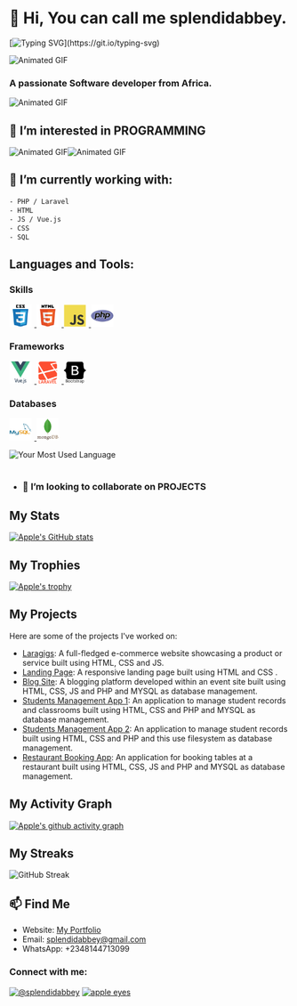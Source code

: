 # 👋 Hi, You can call me splendidabbey.

[![Typing SVG](https://readme-typing-svg.demolab.com?font=Fira+Code&weight=900&pause=1000&width=435&lines=My+fullname+is+Abiodun+Olorunda.;I+am+from+Nigeria.;I+LOVE+TECH!!!.)](https://git.io/typing-svg)

<img src="https://media.giphy.com/media/2IudUHdI075HL02Pkk/giphy.gif" width="200" height="150" alt="Animated GIF">


### A passionate Software developer from Africa.

<img src="https://media.giphy.com/media/v1.Y2lkPTc5MGI3NjExNmwweG1vdzFucThhbjVjZmU4azB6emNqbzl1NHkyNjh1M2FtMHp4aiZlcD12MV9pbnRlcm5hbF9naWZfYnlfaWQmY3Q9Zw/qgQUggAC3Pfv687qPC/giphy.gif" width="500" height="300" alt="Animated GIF">

## 👀 I’m interested in PROGRAMMING

<img src="https://media.giphy.com/media/bJ4TVNYNUympPgcpem/giphy.gif" width="250" height="200" alt="Animated GIF"><img src="https://media.giphy.com/media/3ov9jNziFTMfzSumAw/giphy.gif" width="250" height="200" alt="Animated GIF">


 ## 🌱 I’m currently working with:
    - PHP / Laravel
    - HTML 
    - JS / Vue.js
    - CSS
    - SQL


<!-- ![](https://komarev.com/ghpvc/?username=splendidabbey) -->

## Languages and Tools:</h3>
### Skills
<a href="https://www.w3schools.com/css/" target="_blank" rel="noreferrer"> <img style="margin-right: 5px;" src="https://raw.githubusercontent.com/devicons/devicon/master/icons/css3/css3-original-wordmark.svg" alt="css3" width="40" height="40"/> </a> <a href="https://www.w3.org/html/" target="_blank" rel="noreferrer"> <img style="margin-right: 5px;" src="https://raw.githubusercontent.com/devicons/devicon/master/icons/html5/html5-original-wordmark.svg" alt="html5" width="40" height="40"/> </a> <a href="https://developer.mozilla.org/en-US/docs/Web/JavaScript" target="_blank" rel="noreferrer"> <img style="margin-right: 5px;" src="https://raw.githubusercontent.com/devicons/devicon/master/icons/javascript/javascript-original.svg" alt="javascript" width="40" height="40"/> <a href="https://www.php.net" target="_blank" rel="noreferrer"> <img src="https://raw.githubusercontent.com/devicons/devicon/master/icons/php/php-original.svg" alt="php" width="40" height="40"/> </a> 

### Frameworks

<a href="https://vuejs.org/" target="_blank" rel="noreferrer"><img style="margin-right: 5px;" src="https://raw.githubusercontent.com/devicons/devicon/master/icons/vuejs/vuejs-original-wordmark.svg" alt="vue.js" width="40" height="40"/></a><a href="https://laravel.com/" target="_blank" rel="noreferrer"> <img style="margin-right: 5px;" src="https://raw.githubusercontent.com/devicons/devicon/master/icons/laravel/laravel-plain-wordmark.svg" alt="laravel" width="40" height="40"/> </a> <a href="https://getbootstrap.com" target="_blank" rel="noreferrer"> <img style="margin-right: 5px;" src="https://raw.githubusercontent.com/devicons/devicon/master/icons/bootstrap/bootstrap-plain-wordmark.svg" alt="bootstrap" width="40" height="40"/> </a>

### Databases

<a href="https://www.mysql.com/" target="_blank" rel="noreferrer"> <img style="margin-right: 5px;" src="https://raw.githubusercontent.com/devicons/devicon/master/icons/mysql/mysql-original-wordmark.svg" alt="mysql" width="40" height="40"/> </a> </a> <a href="https://www.mongodb.com/" target="_blank" rel="noreferrer"> <img style="margin-right: 5px;" src="https://raw.githubusercontent.com/devicons/devicon/master/icons/mongodb/mongodb-original-wordmark.svg" alt="mongodb" width="40" height="40"/> </a> 


![Your Most Used Language](https://github-readme-stats.vercel.app/api/top-langs/?username=splendidabbey&layout=compact)

#

- ### 💞️ I’m looking to collaborate on PROJECTS

## My Stats

[![Apple's GitHub stats](https://github-readme-stats.vercel.app/api?username=splendidabbey)](https://github.com/splendidabbey/github-readme-stats)



## My Trophies

[![Apple's trophy](https://github-profile-trophy.vercel.app/?username=splendidabbey)](https://github.com/splendidabbey/github-profile-trophy)

## My Projects

Here are some of the projects I've worked on:

- [Laragigs](https://github.com/Splendidabbey/Lara_gigs): A full-fledged e-commerce website showcasing a product or service built using HTML, CSS and JS.
- [Landing Page](https://github.com/Appleeyes/Fylo-Page): A responsive landing page built using HTML and CSS .
- [Blog Site](https://github.com/Appleeyes/Event-site): A blogging platform developed within an event site built using HTML, CSS, JS and PHP and MYSQL as database management.
- [Students Management App 1](https://github.com/Appleeyes/Students-Record-Management-Application): An application to manage student records and classrooms built using HTML, CSS and PHP and MYSQL as database management.
- [Students Management App 2](https://github.com/Appleeyes/Jagaad): An application to manage student records built using HTML, CSS and PHP and this use filesystem as database management.
- [Restaurant Booking App](https://github.com/Appleeyes/Booking-App): An application for booking tables at a restaurant built using HTML, CSS, JS and PHP and MYSQL as database management.

## My Activity Graph 

[![Apple's github activity graph](https://github-readme-activity-graph.vercel.app/graph?username=splendidabbey)](https://github.com/splendidabbey/github-readme-activity-graph)

## My Streaks
![GitHub Streak](https://github-readme-streak-stats.herokuapp.com/?user=splendidabbey)



## 📫 Find Me
- Website: [My Portfolio](https://splendidabbeypackage.wixsite.com/dorcassamuel)
- Email: splendidabbey@gmail.com
- WhatsApp: +2348144713099

<h3 align="left">Connect with me:</h3>
<a href="https://twitter.com/splendidabbey" target="blank"><img align="center" src="https://raw.githubusercontent.com/rahuldkjain/github-profile-readme-generator/master/src/images/icons/Social/twitter.svg" alt="@splendidabbey" height="30" width="40" /></a>
<a href="https://www.linkedin.com/in/Abiodun_olorunda" target="blank"><img align="center" src="https://raw.githubusercontent.com/rahuldkjain/github-profile-readme-generator/master/src/images/icons/Social/linked-in-alt.svg" alt="apple eyes" height="30" width="40" /></a>
</p>
